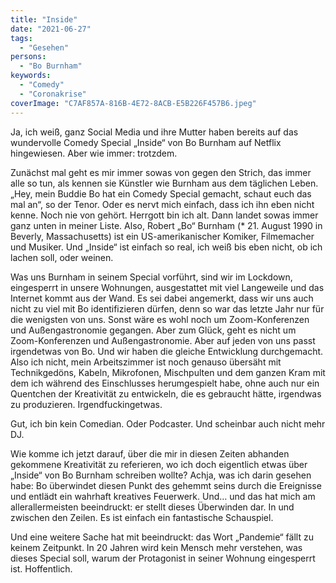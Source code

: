 ```yaml
---
title: "Inside"
date: "2021-06-27"
tags:
  - "Gesehen"
persons:
  - "Bo Burnham"
keywords:
  - "Comedy"
  - "Coronakrise"
coverImage: "C7AF857A-816B-4E72-8ACB-E5B226F457B6.jpeg"
---
```


Ja, ich weiß, ganz Social Media und ihre Mutter haben bereits auf das wundervolle Comedy Special „Inside“ von Bo Burnham auf Netflix hingewiesen. Aber wie immer: trotzdem.

Zunächst mal geht es mir immer sowas von gegen den Strich, das immer alle so tun, als kennen sie Künstler wie Burnham aus dem täglichen Leben. „Hey, mein Buddie Bo hat ein Comedy Special gemacht, schaut euch das mal an“, so der Tenor. Oder es nervt mich einfach, dass ich ihn eben nicht kenne. Noch nie von gehört. Herrgott bin ich alt. Dann landet sowas immer ganz unten in meiner Liste. Also, Robert „Bo“ Burnham (\* 21. August 1990 in Beverly, Massachusetts) ist ein US-amerikanischer Komiker, Filmemacher und Musiker. Und „Inside“ ist einfach so real, ich weiß bis eben nicht, ob ich lachen soll, oder weinen.

Was uns Burnham in seinem Special vorführt, sind wir im Lockdown, eingesperrt in unsere Wohnungen, ausgestattet mit viel Langeweile und das Internet kommt aus der Wand. Es sei dabei angemerkt, dass wir uns auch nicht zu viel mit Bo identifizieren dürfen, denn so war das letzte Jahr nur für die wenigsten von uns. Sonst wäre es wohl noch um Zoom-Konferenzen und Außengastronomie gegangen. Aber zum Glück, geht es nicht um Zoom-Konferenzen und Außengastronomie. Aber auf jeden von uns passt irgendetwas von Bo. Und wir haben die gleiche Entwicklung durchgemacht. Also ich nicht, mein Arbeitszimmer ist noch genauso übersäht mit Technikgedöns, Kabeln, Mikrofonen, Mischpulten und dem ganzen Kram mit dem ich während des Einschlusses herumgespielt habe, ohne auch nur ein Quentchen der Kreativität zu entwickeln, die es gebraucht hätte, irgendwas zu produzieren. Irgendfuckingetwas.

Gut, ich bin kein Comedian. Oder Podcaster. Und scheinbar auch nicht mehr DJ.

Wie komme ich jetzt darauf, über die mir in diesen Zeiten abhanden gekommene Kreativität zu referieren, wo ich doch eigentlich etwas über „Inside“ von Bo Burnham schreiben wollte? Achja, was ich darin gesehen habe: Bo überwindet diesen Punkt des gehemmt seins durch die Ereignisse und entlädt ein wahrhaft kreatives Feuerwerk. Und… und das hat mich am allerallermeisten beeindruckt: er stellt dieses Überwinden dar. In und zwischen den Zeilen. Es ist einfach ein fantastische Schauspiel.

Und eine weitere Sache hat mit beeindruckt: das Wort „Pandemie“ fällt zu keinem Zeitpunkt. In 20 Jahren wird kein Mensch mehr verstehen, was dieses Special soll, warum der Protagonist in seiner Wohnung eingesperrt ist. Hoffentlich.
